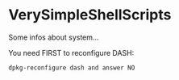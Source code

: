 # VerySimpleShellScripts
Some infos about system...

You need FIRST to reconfigure DASH: 
```
dpkg-reconfigure dash and answer NO
```
